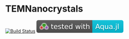 # TEMNanocrystals

[![Build Status](https://github.com/Klafyvel/TEMNanocrystals.jl/actions/workflows/CI.yml/badge.svg?branch=main)](https://github.com/Klafyvel/TEMNanocrystals.jl/actions/workflows/CI.yml?query=branch%3Amain)
[![Aqua](https://raw.githubusercontent.com/JuliaTesting/Aqua.jl/master/badge.svg)](https://github.com/JuliaTesting/Aqua.jl)
